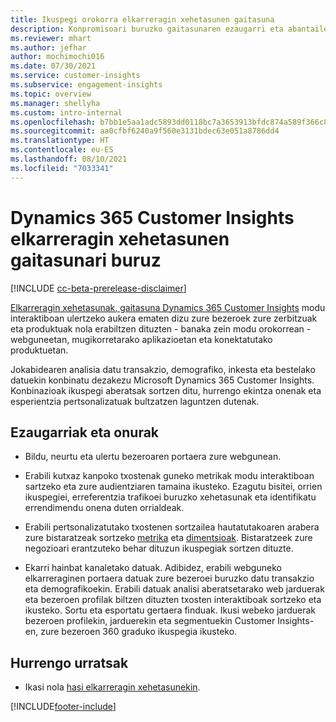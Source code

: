 ```yaml
---
title: Ikuspegi orokorra elkarreragin xehetasunen gaitasuna
description: Konpromisoari buruzko gaitasunaren ezaugarri eta abantailen sarrera.
ms.reviewer: mhart
ms.author: jefhar
author: mochimochi016
ms.date: 07/30/2021
ms.service: customer-insights
ms.subservice: engagement-insights
ms.topic: overview
ms.manager: shellyha
ms.custom: intro-internal
ms.openlocfilehash: b7bb1e5aa1adc5893dd0118bc7a3653913bfdc874a589f366c8c37152bbfef4d
ms.sourcegitcommit: aa0cfbf6240a9f560e3131bdec63e051a8786dd4
ms.translationtype: HT
ms.contentlocale: eu-ES
ms.lasthandoff: 08/10/2021
ms.locfileid: "7033341"
---
```

# <a name="about-dynamics-365-customer-insights-engagement-insights-capability"></a>Dynamics 365 Customer Insights elkarreragin xehetasunen gaitasunari buruz 

[!INCLUDE [cc-beta-prerelease-disclaimer](includes/cc-beta-prerelease-disclaimer.md)]

[Elkarreragin xehetasunak, gaitasuna Dynamics 365 Customer Insights](https://dynamics.microsoft.com/ai/customer-insights/engagement-insights-capability/) modu interaktiboan ulertzeko aukera ematen dizu zure bezeroek zure zerbitzuak eta produktuak nola erabiltzen dituzten - banaka zein modu orokorrean - webguneetan, mugikorretarako aplikazioetan eta konektatutako produktuetan.

Jokabidearen analisia datu transakzio, demografiko, inkesta eta bestelako datuekin konbinatu dezakezu Microsoft Dynamics 365 Customer Insights. Konbinazioak ikuspegi aberatsak sortzen ditu, hurrengo ekintza onenak eta esperientzia pertsonalizatuak bultzatzen laguntzen dutenak.

## <a name="features-and-benefits"></a>Ezaugarriak eta onurak

- Bildu, neurtu eta ulertu bezeroaren portaera zure webgunean.

- Erabili kutxaz kanpoko txostenak guneko metrikak modu interaktiboan sartzeko eta zure audientziaren tamaina ikusteko. Ezagutu bisitei, orrien ikuspegiei, erreferentzia trafikoei buruzko xehetasunak eta identifikatu errendimendu onena duten orrialdeak.

- Erabili pertsonalizatutako txostenen sortzailea hautatutakoaren arabera zure bistaratzeak sortzeko [metrika](glossary.md) eta [dimentsioak](glossary.md). Bistaratzeek zure negozioari erantzuteko behar dituzun ikuspegiak sortzen dituzte.

- Ekarri hainbat kanaletako datuak. Adibidez, erabili webguneko elkarreraginen portaera datuak zure bezeroei buruzko datu transakzio eta demografikoekin. Erabili datuak analisi aberatsetarako web jarduerak eta bezeroen profilak biltzen dituzten txosten interaktiboak sortzeko eta ikusteko. Sortu eta esportatu gertaera finduak. Ikusi webeko jarduerak bezeroen profilekin, jarduerekin eta segmentuekin Customer Insights-en, zure bezeroen 360 graduko ikuspegia ikusteko.


## <a name="next-steps"></a>Hurrengo urratsak

- Ikasi nola [hasi elkarreragin xehetasunekin](get-started.md).


[!INCLUDE[footer-include](../includes/footer-banner.md)]